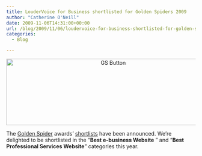 ```yaml
---
title: LouderVoice for Business shortlisted for Golden Spiders 2009
author: "Catherine O'Neill"
date: 2009-11-06T14:31:00+00:00
url: /blog/2009/11/06/loudervoice-for-business-shortlisted-for-golden-spiders-2009/
categories:
  - Blog

---
```

<p style="text-align: center;">
  <a href="http://goldenspiders.ie/"><img class="aligncenter size-large wp-image-548" title="GS Button" src="http://www.loudervoice.com/wp-content/uploads/2009/11/06/loudervoice-for-business-shortlisted-for-golden-spiders-2009/GS-Button-1024x329.jpg" alt="GS Button" width="553" height="177" srcset="/wp-content/uploads/2009/11/06/loudervoice-for-business-shortlisted-for-golden-spiders-2009/GS-Button-1024x329.jpg 1024w, /wp-content/uploads/2009/11/06/loudervoice-for-business-shortlisted-for-golden-spiders-2009/GS-Button-300x96.jpg 300w" sizes="(max-width: 553px) 100vw, 553px" /></a>
</p>

<p style="text-align: left;">
  The <a href="http://goldenspiders.ie" target="_blank">Golden Spider</a> awards&#8217; <a href="http://goldenspiders.ie/categories.php" target="_blank">shortlists</a> have been announced. We&#8217;re delighted to be shortlisted in the &#8220;<strong>Best e-business Website</strong> &#8221; and &#8220;<strong>Best Professional Services Website</strong>&#8221; categories this year.
</p>
